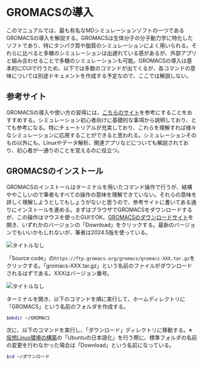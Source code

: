 # GROMACSの導入
このマニュアルでは、最も有名なMDシミュレーションソフトの一つであるGROMACSの導入を解説する。GROMACSは生体分子の分子動力学に特化したソフトであり、特にタンパク質や脂質のシミュレーションによく用いられる。それらに比べると多糖のシミュレーションは出遅れている感があるが、外部アプリと組み合わせることで多糖のシミュレーションも可能。GROMACSの導入は基本的にCUIで行うため、以下では多数のコマンドが出てくるが、各コマンドの意味については別途ドキュメントを作成する予定なので、ここでは解説しない。  

## 参考サイト
GROMACSの導入や使い方の習得には、[こちらのサイト](https://onefive13.github.io/homepage/index.html "MDNOTES")を参考にすることをおすすめする。シミュレーション初心者向けに基礎的な事項から説明しており、とても参考になる。特にチュートリアルが充実しており、これらを理解すれば様々なシミュレーションに応用することができると思われる。シミュレーションそのもの以外にも、Linuxやデータ解析、関連アプリなどについても解説されており、初心者が一通りのことを覚えるのに役立つ。  

## GROMACSのインストール
GROMACSのインストールはターミナルを用いたコマンド操作で行うが、結構ややこしいので筆者もすべての操作の意味を理解できていない。それらの意味を詳しく理解しようとしてもしょうがないと思うので、参考サイトに書いてある通りにインストールを進める。まずはブラウザでGROMACSをダウンロードするが、この操作はマウスを使ったGUIでOK。[GROMACSのダウンロードサイト](https://manual.gromacs.org/documentation/ "GROMACS documentation")を開き、いずれかのバージョンの「Download」をクリックする。最新のバージョンでもいいかもしれないが、筆者は2024.5版を使っている。  

![タイトルなし](https\://github.com/user-attachments/assets/08620374-77b4-4f20-bcbc-13ecd32c3166)

「Source code」の`https://ftp.gromacs.org/gromacs/gromacs-XXX.tar.gz`をクリックする。「gromacs-XXX.tar.gz」という名前のファイルがダウンロードされるはずである。XXXはバージョン番号。

![タイトルなし](https://github.com/user-attachments/assets/35e235ee-0574-4321-85ac-e7f03ff72515)


ターミナルを開き、以下のコマンドを順に実行して、ホームディレクトリに「GROMACS」という名前のフォルダを作成する。  

```bash
$mkdir ~/GROMACS
```

次に、以下のコマンドを実行し、「ダウンロード」ディレクトリに移動する。※[仮想Linux環境の構築](./Virtual-Linux.md)の「Ubuntuの日本語化」を行う際に、標準フォルダの名前の変更を行わなかった場合は「Download」という名前になっている。

```bash
$cd ~/ダウンロード
```

